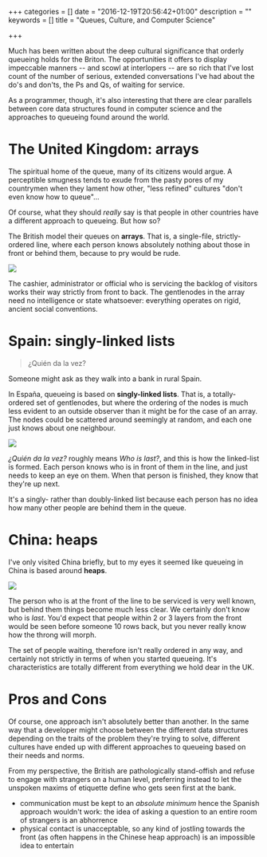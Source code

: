 +++
categories = []
date = "2016-12-19T20:56:42+01:00"
description = ""
keywords = []
title = "Queues, Culture, and Computer Science"

+++

Much has been written about the deep cultural significance that orderly queueing holds for the Briton. The opportunities it offers to display impeccable manners -- and scowl at interlopers -- are so rich that I've lost count of the number of serious, extended conversations I've had about the do's and don'ts, the Ps and Qs, of waiting for service.

As a programmer, though, it's also interesting that there are clear parallels between core data structures found in computer science and the approaches to queueing found around the world.

# The United Kingdom: arrays

The spiritual home of the queue, many of its citizens would argue. A perceptible smugness tends to exude from the pasty pores of my countrymen when they lament how other, "less refined" cultures "don't even know how to queue"…

Of course, what they should _really_ say is that people in other countries have a different approach to queueing. But how so?

The British model their queues on **arrays**. That is, a single-file, strictly-ordered line, where each person knows absolutely nothing about those in front or behind them, because to pry would be rude.

![](/img/array.png)

The cashier, administrator or official who is servicing the backlog of visitors works their way strictly from front to back. The gentlenodes in the array need no intelligence or state whatsoever: everything operates on rigid, ancient social conventions.

# Spain: singly-linked lists
> ¿Quién da la vez?

Someone might ask as they walk into a bank in rural Spain.

In España, queueing is based on **singly-linked lists**. That is, a totally-ordered set of gentlenodes, but where the ordering of the nodes is much less evident to an outside observer than it might be for the case of an array. The nodes could be scattered around seemingly at random, and each one just knows about one neighbour.

![](/img/list.png)

_¿Quién da la vez?_ roughly means _Who is last?_, and this is how the linked-list is formed. Each person knows who is in front of them in the line, and just needs to keep an eye on them. When that person is finished, they know that they're up next.

It's a singly- rather than doubly-linked list because each person has no idea how many other people are behind them in the queue.

# China: heaps
I've only visited China briefly, but to my eyes it seemed like queueing in China is based around **heaps**.

![](/img/heap.png)

The person who is at the front of the line to be serviced is very well known, but behind them things become much less clear. We certainly don't know who is _last_. You'd expect that people within 2 or 3 layers from the front would be seen before someone 10 rows back, but you never really know how the throng will morph.

The set of people waiting, therefore isn't really ordered in any way, and certainly not strictly in terms of when you started queueing. It's characteristics are totally different from everything we hold dear in the UK.

# Pros and Cons
Of course, one approach isn't absolutely better than another. In the same way that a developer might choose between the different data structures depending on the traits of the problem they're trying to solve, different cultures have ended up with different approaches to queueing based on their needs and norms.

From my perspective, the British are pathologically stand-offish and refuse to engage with strangers on a human level, preferring instead to let the unspoken maxims of etiquette define who gets seen first at the bank.

* communication must be kept to an _absolute minimum_ hence the Spanish approach wouldn't work: the idea of asking a question to an entire room of strangers is an abhorrence
* physical contact is unacceptable, so any kind of jostling towards the front (as often happens in the Chinese heap approach) is an impossible idea to entertain
